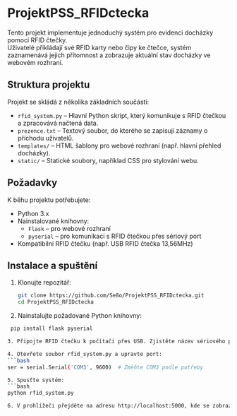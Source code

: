 # ProjektPSS_RFIDctecka

Tento projekt implementuje jednoduchý systém pro evidenci docházky pomocí RFID čtečky.  
Uživatelé přikládají své RFID karty nebo čipy ke čtečce, systém zaznamenává jejich přítomnost a zobrazuje aktuální stav docházky ve webovém rozhraní.

## Struktura projektu

Projekt se skládá z několika základních součástí:

- `rfid_system.py` – Hlavní Python skript, který komunikuje s RFID čtečkou a zpracovává načtená data.
- `prezence.txt` – Textový soubor, do kterého se zapisují záznamy o příchodu uživatelů.
- `templates/` – HTML šablony pro webové rozhraní (např. hlavní přehled docházky).
- `static/` – Statické soubory, například CSS pro stylování webu.

## Požadavky

K běhu projektu potřebujete:

- Python 3.x
- Nainstalované knihovny:
  - `Flask` – pro webové rozhraní
  - `pyserial` – pro komunikaci s RFID čtečkou přes sériový port
- Kompatibilní RFID čtečku (např. USB RFID čtečka 13,56MHz)

##  Instalace a spuštění

1. Klonujte repozitář:

   ```bash
   git clone https://github.com/Se8o/ProjektPSS_RFIDctecka.git
   cd ProjektPSS_RFIDctecka

2. Nainstalujte požadované Python knihovny:
  ```bash
   pip install flask pyserial

3. Připojte RFID čtečku k počítači přes USB. Zjistěte název sériového portu (např. COM3 pro Windows nebo /dev/ttyUSB0 pro Linux).

4. Otevřete soubor rfid_system.py a upravte port:
  ```bash
  ser = serial.Serial('COM3', 9600)  # Změňte COM3 podle potřeby

5. Spusťte systém:
  ```bash
  python rfid_system.py

6. V prohlížeči přejděte na adresu http://localhost:5000, kde se zobrazí aktuální seznam přítomných uživatelů.



